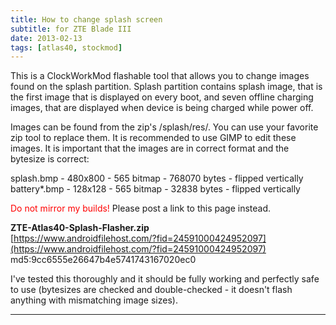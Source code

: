 ```yaml
---
title: How to change splash screen
subtitle: for ZTE Blade III
date: 2013-02-13
tags: [atlas40, stockmod]
---
```


This is a ClockWorkMod flashable tool that allows you to change images found on the splash partition. Splash partition contains splash image, that is the first image that is displayed on every boot, and seven offline charging images, that are displayed when device is being charged while power off.

Images can be found from the zip's /splash/res/. You can use your favorite zip tool to replace them. It is recommended to use GIMP to edit these images. It is important that the images are in correct format and the bytesize is correct:

splash.bmp - 480x800 - 565 bitmap - 768070 bytes - flipped vertically  
battery*.bmp - 128x128 - 565 bitmap - 32838 bytes - flipped vertically

<span style="color:#FF0000;">Do not mirror my builds!</span> Please post a link to this page instead.

**ZTE-Atlas40-Splash-Flasher.zip**  
[https://www.androidfilehost.com/?fid=24591000424952097](https://www.androidfilehost.com/?fid=24591000424952097)  
md5:9cc6555e26647b4e5741743167020ec0

I've tested this thoroughly and it should be fully working and perfectly safe to use (bytesizes are checked and double-checked - it doesn't flash anything with mismatching image sizes).

----
